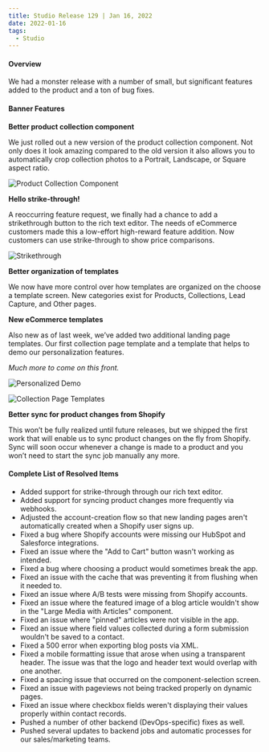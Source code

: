 ```yaml
---
title: Studio Release 129 | Jan 16, 2022
date: 2022-01-16
tags:
  - Studio
---
```


#### Overview

We had a monster release with a number of small, but significant features added to the product and a ton of bug fixes.

#### Banner Features

**Better product collection component**

We just rolled out a new version of the product collection component. Not only does it look amazing compared to the old
version it also allows you to automatically crop collection photos to a Portrait, Landscape, or Square aspect ratio.

 ![Product Collection Component](/assets/studio/product-collection-cropping.gif)

**Hello strike-through!**

A reoccurring feature request, we finally had a chance to add a strikethrough button to the rich text editor. The needs
of eCommerce customers made this a low-effort high-reward feature addition. Now customers can use strike-through to show
price comparisons.

![Strikethrough](/assets/studio/Screen_Shot_2022-01-24_at_9.51.13_PM.png)

**Better organization of templates**

We now have more control over how templates are organized on the choose a template screen. New categories exist for
Products, Collections, Lead Capture, and Other pages.

**New eCommerce templates**

Also new as of last week, we’ve added two additional landing page templates. Our first collection page template and a
template that helps to demo our personalization features.

*Much more to come on this front.*

![Personalized Demo](/assets/studio/Personalization_Demo.png)

![Collection Page Templates](/assets/studio/Summer_Collection.png)

**Better sync for product changes from Shopify**

This won’t be fully realized until future releases, but we shipped the first work that will enable us to sync product
changes on the fly from Shopify. Sync will soon occur whenever a change is made to a product and you won’t need to start
the sync job manually any more.

#### Complete List of Resolved Items

* Added support for strike-through through our rich text editor.
* Added support for syncing product changes more frequently via webhooks.
* Adjusted the account-creation flow so that new landing pages aren't automatically created when a Shopify user signs
  up.
* Fixed a bug where Shopify accounts were missing our HubSpot and Salesforce integrations.
* Fixed an issue where the "Add to Cart" button wasn't working as intended.
* Fixed a bug where choosing a product would sometimes break the app.
* Fixed an issue with the cache that was preventing it from flushing when it needed to.
* Fixed an issue where A/B tests were missing from Shopify accounts.
* Fixed an issue where the featured image of a blog article wouldn't show in the "Large Media with Articles" component.
* Fixed an issue where "pinned" articles were not visible in the app.
* Fixed an issue where field values collected during a form submission wouldn't be saved to a contact.
* Fixed a 500 error when exporting blog posts via XML.
* Fixed a mobile formatting issue that arose when using a transparent header. The issue was that the logo and header
  text would overlap with one another.
* Fixed a spacing issue that occurred on the component-selection screen.
* Fixed an issue with pageviews not being tracked properly on dynamic pages.
* Fixed an issue where checkbox fields weren't displaying their values properly within contact records.
* Pushed a number of other backend (DevOps-specific) fixes as well.
* Pushed several updates to backend jobs and automatic processes for our sales/marketing teams.
